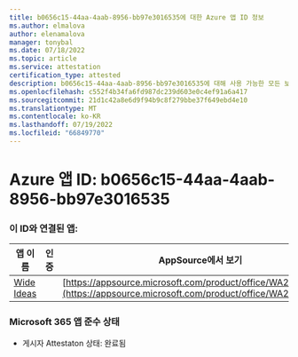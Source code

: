 ```yaml
---
title: b0656c15-44aa-4aab-8956-bb97e3016535에 대한 Azure 앱 ID 정보
ms.author: elmalova
author: elenamalova
manager: tonybal
ms.date: 07/18/2022
ms.topic: article
ms.service: attestation
certification_type: attested
description: b0656c15-44aa-4aab-8956-bb97e3016535에 대해 사용 가능한 모든 보안 및 규정 준수 정보입니다.
ms.openlocfilehash: c552f4b34fa6fd987dc239d603e0c4ef91a6a417
ms.sourcegitcommit: 21d1c42a8e6d9f94b9c8f279bbe37f649ebd4e10
ms.translationtype: MT
ms.contentlocale: ko-KR
ms.lasthandoff: 07/19/2022
ms.locfileid: "66849770"
---
```

# <a name="azure-app-id-b0656c15-44aa-4aab-8956-bb97e3016535"></a>Azure 앱 ID: b0656c15-44aa-4aab-8956-bb97e3016535


### <a name="apps-associated-with-this-id"></a>이 ID와 연결된 앱:
| **앱 이름** | **인증** | **AppSource에서 보기** |
|--------------|---------------|-----------------------|
| [Wide Ideas](../forward/WA200000819.md) |  | [https://appsource.microsoft.com/product/office/WA200000819](https://appsource.microsoft.com/product/office/WA200000819) |

### <a name="microsoft-365-app-compliance-status"></a>Microsoft 365 앱 준수 상태
- 게시자 Attestaton 상태: 완료됨
